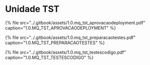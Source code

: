 # Unidade TST

{% file src="../.gitbook/assets/1.0.mq\_tst\_aprovacaodeployment.pdf" caption="1.0.MQ\_TST\_APROVACAODEPLOYMENT" %}

{% file src="../.gitbook/assets/1.0.mq\_tst\_preparacaotestes.pdf" caption="1.0.MQ\_TST\_PREPARACAOTESTES" %}

{% file src="../.gitbook/assets/1.0.mq\_tst\_testescodigo.pdf" caption="1.0.MQ\_TST\_TESTESCODIGO" %}

